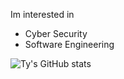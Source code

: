 Im interested in
- Cyber Security 
- Software Engineering

![Ty's GitHub stats](https://github-readme-stats-sigma-five.vercel.app/api?username=Ty-Irving&show_icons=true&count_private=true&theme=tokyonight)

